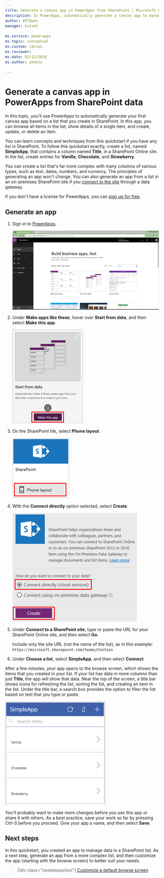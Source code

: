 ```yaml
---
title: Generate a canvas app in PowerApps from SharePoint | Microsoft Docs
description: In PowerApps, automatically generate a canvas app to manage data in a SharePoint list
author: AFTOwen
manager: kvivek

ms.service: powerapps
ms.topic: conceptual
ms.custom: canvas
ms.reviewer:
ms.date: 03/12/2018
ms.author: anneta

---
```

# Generate a canvas app in PowerApps from SharePoint data

In this topic, you'll use PowerApps to automatically generate your first canvas app based on a list that you create in SharePoint. In this app, you can browse all items in the list, show details of a single item, and create, update, or delete an item.

You can learn concepts and techniques from this quickstart if you have any list in SharePoint. To follow this quickstart exactly, create a list, named **SimpleApp**, that contains a column named **Title**, in a SharePoint Online site. In the list, create entries for **Vanilla**, **Chocolate**, and **Strawberry**.

You can create a list that's far more complex with many columns of various types, such as text, dates, numbers, and currency. The principles of generating an app won't change. You can also generate an app from a list in an on-premises SharePoint site if you [connect to the site](connect-to-sharepoint.md) through a data gateway.

If you don't have a license for PowerApps, you can [sign up for free](../signup-for-powerapps.md).

## Generate an app
1. Sign in to [PowerApps](https://web.powerapps.com?utm_source=padocs&utm_medium=linkinadoc&utm_campaign=referralsfromdoc).

	![PowerApps home page](./media/app-from-sharepoint/sign-in.png)

1. Under **Make apps like these**, hover over **Start from data**, and then select **Make this app**.

	![Option to create an app](./media/app-from-sharepoint/make-this-app.png)

1. On the SharePoint tile, select **Phone layout**.

	![Option to create an app](./media/app-from-sharepoint/sharepoint-tile.png)

1. With the **Connect directly** option selected, select **Create**.

    ![Create connection](./media/app-from-sharepoint/create-connection.png)

1. Under **Connect to a SharePoint site**, type or paste the URL for your SharePoint Online site, and then select **Go**.

    Include only the site URL (not the name of the list), as in this example:<br>`https://microsoft.sharepoint.com/teams/Contoso`

1. Under **Choose a list**, select **SimpleApp**, and then select **Connect**.

After a few minutes, your app opens to the browse screen, which shows the items that you created in your list. If your list has data in more columns than just **Title**, the app will show that data. Near the top of the screen, a title bar shows icons for refreshing the list, sorting the list, and creating an item in the list. Under the title bar, a search box provides the option to filter the list based on text that you type or paste. 

![Browse screen](./media/app-from-sharepoint/browse-screen.png)

You'll probably want to make more changes before you use this app or share it with others. As a best practice, save your work so far by pressing Ctrl-S before you proceed. Give your app a name, and then select **Save**.

## Next steps
In this quickstart, you created an app to manage data in a SharePoint list. As a next step, generate an app from a more complex list, and then customize the app (starting with the browse screen) to better suit your needs.

> [!div class="nextstepaction"]
> [Customize a default browse screen](customize-layout-sharepoint.md)